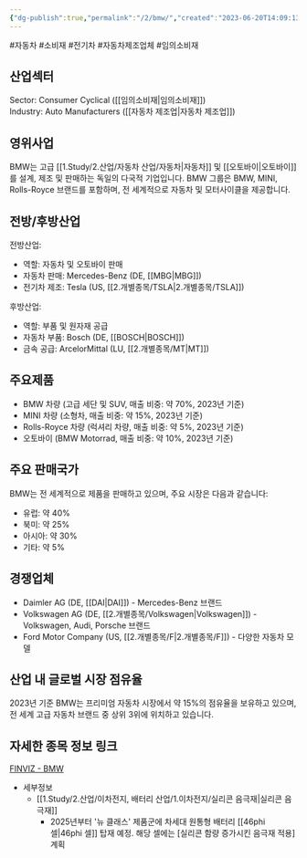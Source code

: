 ```yaml
---
{"dg-publish":true,"permalink":"/2/bmw/","created":"2023-06-20T14:09:13.900+09:00","updated":"2025-06-03T20:05:58.030+09:00"}
---
```


#자동차 #소비재 #전기차 #자동차제조업체  #임의소비재 


## 산업섹터

Sector: Consumer Cyclical ([[임의소비재\|임의소비재]])  
Industry: Auto Manufacturers ([[자동차 제조업\|자동차 제조업]])

## 영위사업

BMW는 고급 [[1.Study/2.산업/자동차 산업/자동차\|자동차]] 및 [[오토바이\|오토바이]]를 설계, 제조 및 판매하는 독일의 다국적 기업입니다. BMW 그룹은 BMW, MINI, Rolls-Royce 브랜드를 포함하며, 전 세계적으로 자동차 및 모터사이클을 제공합니다.

## 전방/후방산업

전방산업:

- 역할: 자동차 및 오토바이 판매
- 자동차 판매: Mercedes-Benz (DE, [[MBG\|MBG]])
- 전기차 제조: Tesla (US, [[2.개별종목/TSLA\|2.개별종목/TSLA]])

후방산업:

- 역할: 부품 및 원자재 공급
- 자동차 부품: Bosch (DE, [[BOSCH\|BOSCH]])
- 금속 공급: ArcelorMittal (LU, [[2.개별종목/MT\|MT]])

## 주요제품

- BMW 차량 (고급 세단 및 SUV, 매출 비중: 약 70%, 2023년 기준)
- MINI 차량 (소형차, 매출 비중: 약 15%, 2023년 기준)
- Rolls-Royce 차량 (럭셔리 차량, 매출 비중: 약 5%, 2023년 기준)
- 오토바이 (BMW Motorrad, 매출 비중: 약 10%, 2023년 기준)

## 주요 판매국가

BMW는 전 세계적으로 제품을 판매하고 있으며, 주요 시장은 다음과 같습니다:

- 유럽: 약 40%
- 북미: 약 25%
- 아시아: 약 30%
- 기타: 약 5%

## 경쟁업체

- Daimler AG (DE, [[DAI\|DAI]]) - Mercedes-Benz 브랜드
- Volkswagen AG (DE, [[2.개별종목/Volkswagen\|Volkswagen]]) - Volkswagen, Audi, Porsche 브랜드
- Ford Motor Company (US, [[2.개별종목/F\|2.개별종목/F]]) - 다양한 자동차 모델

## 산업 내 글로벌 시장 점유율

2023년 기준 BMW는 프리미엄 자동차 시장에서 약 15%의 점유율을 보유하고 있으며, 전 세계 고급 자동차 브랜드 중 상위 3위에 위치하고 있습니다.

## 자세한 종목 정보 링크

[FINVIZ - BMW](https://www.marketscreener.com/quote/stock/BAYERISCHE-MOTOREN-WERKE-AG-436103/)


- 세부정보
	- [[1.Study/2.산업/이차전지, 배터리 산업/1.이차전지/실리콘 음극재\|실리콘 음극재]]
		- 2025년부터 '뉴 클래스' 제품군에 차세대 원통형 배터리 [[46phi 셀\|46phi 셀]] 탑재 예정. 해당 셀에는 [실리콘 함량 증가시킨 음극재 적용] 계획 


